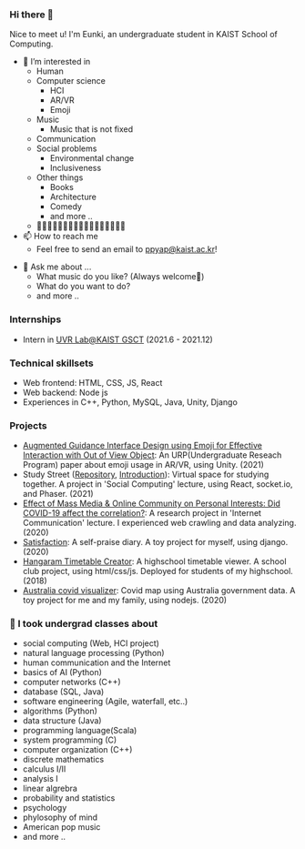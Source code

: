 ### Hi there 👋

Nice to meet u! I'm Eunki, an undergraduate student in KAIST School of Computing.

- 🔭 I’m interested in
  - Human
  - Computer science
    - HCI
    - AR/VR
    - Emoji
  - Music
    - Music that is not fixed 
  - Communication
  - Social problems
    - Environmental change
    - Inclusiveness
  - Other things
    - Books
    - Architecture
    - Comedy
    - and more ..
  - 🦄🦄🦄🦄🦄🦄🦄🦄🦄🦄🦄🦄🦄🦄🦄🦄🦄
- 📫 How to reach me
  - Feel free to send an email to ppyap@kaist.ac.kr!
<!--   - My homepage: http://www.eunkiyo.me/ (Developing..) -->
- 💬 Ask me about ... 
  - What music do you like? (Always welcome🤟)
  - What do you want to do?
  - and more ..

### Internships
- Intern in [UVR Lab@KAIST GSCT](http://uvrlab.org/index.php) (2021.6 - 2021.12)
 
### Technical skillsets
- Web frontend: HTML, CSS, JS, React
- Web backend: Node js
- Experiences in C++, Python, MySQL, Java, Unity, Django
### Projects
- [Augmented Guidance Interface Design using Emoji for Effective Interaction with Out of View Object](https://drive.google.com/file/d/1BmzRqu8zIC55UyIC2252Y0L58You4Zhu/view?usp=sharing): An URP(Undergraduate Reseach Program) paper about emoji usage in AR/VR, using Unity. (2021)
- Study Street ([Repository](https://github.com/slifour/study-street), [Introduction](https://social.kixlab.org/projects/index.html#Slifour)): Virtual space for studying together. A project in 'Social Computing' lecture, using React, socket.io, and Phaser. (2021)
- [Effect of Mass Media & Online Community on Personal Interests: Did COVID-19 affect the correlation?](https://docs.google.com/presentation/d/1EPecQCejQVztCUhZIKFsk8Cr-MyBcuyOiVURWgGPu9w/edit?usp=sharing): A research project in 'Internet Communication' lecture. I experienced web crawling and data analyzing. (2020)
- [Satisfaction](https://github.com/eunkiyomi/satisfaction): A self-praise diary. A toy project for myself, using django. (2020)
- [Hangaram Timetable Creator](https://github.com/eunkiyomi/Hangaram-Timetable-Creator): A highschool timetable viewer. A school club project, using html/css/js. Deployed for students of my highschool. (2018)
- [Australia covid visualizer](https://github.com/eunkiyomi/australia-covid): Covid map using Australia government data. A toy project for me and my family, using nodejs. (2020)


### 🌱 I took undergrad classes about 
  - social computing (Web, HCI project)
  - natural language processing (Python)
  - human communication and the Internet
  - basics of AI (Python)
  - computer networks (C++)
  - database (SQL, Java)
  - software engineering (Agile, waterfall, etc..)
  - algorithms (Python)
  - data structure (Java)
  - programming language(Scala)
  - system programming (C)
  - computer organization (C++)
  - discrete mathematics
  - calculus I/II
  - analysis I
  - linear algrebra
  - probability and statistics
  - psychology
  - phylosophy of mind
  - American pop music
  - and more ..


<!--
**eunkiyomi/eunkiyomi** is a ✨ _special_ ✨ repository because its `README.md` (this file) appears on your GitHub profile.

Here are some ideas to get you started:

- 🔭 I’m currently working on ...
- 🌱 I’m currently learning ...
- 👯 I’m looking to collaborate on ...
- 🤔 I’m looking for help with ...
- 💬 Ask me about ... 
- 📫 How to reach me: ...
- 😄 Pronouns: ...
- ⚡ Fun fact: ...
-->
